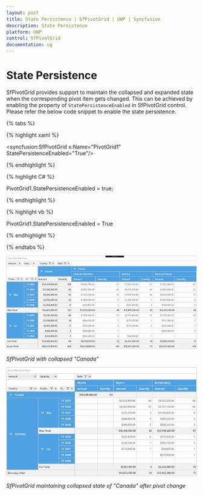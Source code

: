 ```yaml
---
layout: post
title: State Persistence | SfPivotGrid | UWP | Syncfusion
description: State Persistence
platform: UWP
control: SfPivotGrid
documentation: ug
---
```


# State Persistence

SfPivotGrid provides support to maintain the collapsed and expanded state when the corresponding pivot item gets changed. This can be achieved by enabling the property of `StatePersistenceEnabled` in SfPivotGrid control. Please refer the below code snippet to enable the state persistence.

{% tabs %}

{% highlight xaml %}

<syncfusion:SfPivotGrid x:Name="PivotGrid1" StatePersistenceEnabled="True"/>

{% endhighlight %}

{% highlight C# %}

PivotGrid1.StatePersistenceEnabled = true;

{% endhighlight %}

{% highlight vb %}

PivotGrid1.StatePersistenceEnabled = True

{% endhighlight %}

{% endtabs %}

![](State-Persistence_images/PivotGrid-with-state-persistence-enabled.png)

_SfPivotGrid with collapsed "Canada"_

![](State-Persistence_images/PivotGrid-with-state-persistence-enabled1.png)

_SfPivotGrid maintaining collapsed state of "Canada" after pivot change_